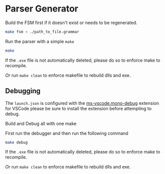 # Parser Generator

Build the FSM first if it doesn't exist or needs to be regenerated.

```bash
make fsm < ./path_to_file.grammar
```

Run the parser with a simple `make`

```bash
make
```

If the `.exe` file is not automatically deleted, please do so to enforce make to recompile.

*Or* run `make clean` to enforce makefile to rebuild dlls and exe.

## Debugging

The `launch.json` is configured with the [ms-vscode.mono-debug](https://marketplace.visualstudio.com/items?itemName=ms-vscode.mono-debug) extension for VSCode please be sure to install the extension before attempting to debug.

Build and Debug all with one make

First run the debugger and then run the following command

```bash
make debug
```

If the `.exe` file is not automatically deleted, please do so to enforce make to recompile.

*Or* run `make clean` to enforce makefile to rebuild dlls and exe.